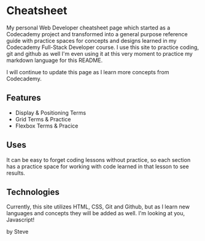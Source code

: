 # Cheatsheet

My personal Web Developer cheatsheet page which started as a Codecademy project and transformed into a general purpose reference guide with practice spaces for concepts and designs learned in my Codecademy Full-Stack Developer course. I use this site to practice coding, git and github as well I'm even using it at this very moment to practice my markdown language for this README.

I will continue to update this page as I learn more concepts from Codecademy.

## Features

- Display & Positioning Terms
- Grid Terms & Practice
- Flexbox Terms & Pracice

## Uses

It can be easy to forget coding lessons without practice, so each section has a practice space for working with code learned in that lesson to see results.

## Technologies

Currently, this site utilizes HTML, CSS, Git and Github, but as I learn new languages and concepts they will be added as well. I'm looking at you, Javascript!

by Steve
